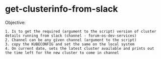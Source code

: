 # get-clusterinfo-from-slack

Objective: 

    1. Is to get the required (argument to the script) version of cluster details running from slack (channel - forum-os-dev-services) 
    2. Channel can be any given channel (argument to the script)
    3. copy the KUBECONFIG and set the same on the local system
    4. On current date, sets the latest cluster available and prints out the time left for the new cluster to come in channel